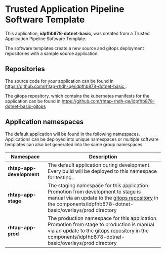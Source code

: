 # Trusted Application Pipeline Software Template

This application, **idpfhb878-dotnet-basic**, was created from a Trusted Application Pipeline Software Template.

The software templates create a new source and gitops deployment repositories with a sample source application. 

## Repositories

The source code for your application can be found in [https://github.com/rhtap-rhdh-qe/idpfhb878-dotnet-basic ](https://github.com/rhtap-rhdh-qe/idpfhb878-dotnet-basic ).
 
The gitops repository, which contains the kubernetes manifests for the application can be found in 
[https://github.com/rhtap-rhdh-qe/idpfhb878-dotnet-basic-gitops ](https://github.com/rhtap-rhdh-qe/idpfhb878-dotnet-basic-gitops ) 

## Application namespaces 

The default application will be found in the following namespaces. Applications can be deployed into unique namespaces or multiple software templates can also bet generated into the same group namespaces.  

|  Namespace   |  Description   |  
| -------- | -------- |   
| **rhtap-app-development** | The default application during development. Every build will be deployed to this namespace for testing. | 
| **rhtap-app-stage** | The staging namespace for this application. Promotion from development to stage is manual via an update to the [gitops repository](https://github.com/rhtap-rhdh-qe/idpfhb878-dotnet-basic-gitops ) in the components/idpfhb878-dotnet-basic/overlays/prod directory |  
| **rhtap-app-prod** | The production namespace for this application. Promotion from stage to production is manual via an update to the [gitops repository](https://github.com/rhtap-rhdh-qe/idpfhb878-dotnet-basic-gitops ) in the components/idpfhb878-dotnet-basic/overlays/prod directory | 